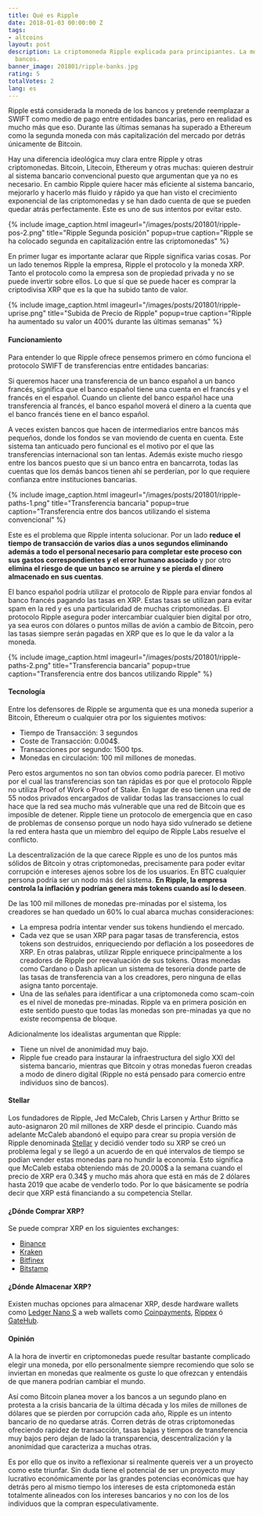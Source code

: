 ```yaml
---
title: Qué es Ripple
date: 2018-01-03 00:00:00 Z
tags:
- altcoins
layout: post
description: La criptomoneda Ripple explicada para principiantes. La moneda de los
  bancos.
banner_image: 201801/ripple-banks.jpg
rating: 5
totalVotes: 2
lang: es
---
```


Ripple está considerada la moneda de los bancos y pretende reemplazar a SWIFT como medio de pago entre entidades bancarias, pero en realidad es mucho más que eso. Durante las últimas semanas ha superado a Ethereum como la segunda moneda con más capitalización del mercado por detrás únicamente de Bitcoin.

Hay una diferencia ideológica muy clara entre Ripple y otras criptomonedas. Bitcoin, Litecoin, Ethereum y otras muchas: quieren destruir al sistema bancario convencional puesto que argumentan que ya no es necesario. En cambio Ripple quiere hacer más eficiente al sistema bancario, mejorarlo y hacerlo más fluido y rápido ya que han visto el crecimiento exponencial de las criptomonedas y se han dado cuenta de que se pueden quedar atrás perfectamente. Este es uno de sus intentos por evitar esto.

<!--more-->

{% include image_caption.html imageurl="/images/posts/201801/ripple-pos-2.png" title="Ripple Segunda posición" popup=true caption="Ripple se ha colocado segunda en capitalización entre las criptomonedas" %}

En primer lugar es importante aclarar que Ripple significa varias cosas. Por un lado tenemos Ripple la empresa, Ripple el protocolo y la moneda XRP. Tanto el protocolo como la empresa son de propiedad privada y no se puede invertir sobre ellos. Lo que sí que se puede hacer es comprar la criptodivisa XRP que es la que ha subido tanto de valor.

{% include image_caption.html imageurl="/images/posts/201801/ripple-uprise.png" title="Subida de Precio de Ripple" popup=true caption="Ripple ha aumentado su valor un 400% durante las últimas semanas" %}

#### Funcionamiento

Para entender lo que Ripple ofrece pensemos primero en cómo funciona el protocolo SWIFT de transferencias entre entidades bancarias:

Si queremos hacer una transferencia de un banco español a un banco francés, significa que el banco español tiene una cuenta en el francés y el francés en el español. Cuando un cliente del banco español hace una transferencia al francés, el banco español moverá el dinero a la cuenta que el banco francés tiene en el banco español.

A veces existen bancos que hacen de intermediarios entre bancos más pequeños, donde los fondos se van moviendo de cuenta en cuenta. Este sistema tan anticuado pero funcional es el motivo por el que las transferencias internacional son tan lentas. Además existe mucho riesgo entre los bancos puesto que si un banco entra en bancarrota, todas las cuentas que los demás bancos tienen ahí se perderían, por lo que requiere confianza entre instituciones bancarias.

{% include image_caption.html imageurl="/images/posts/201801/ripple-paths-1.png" title="Transferencia bancaria" popup=true caption="Transferencia entre dos bancos utilizando el sistema convencional" %}

Este es el problema que Ripple intenta solucionar. Por un lado **reduce el tiempo de transacción de varios días a unos segundos eliminando además a todo el personal necesario para completar este proceso con sus gastos correspondientes y el error humano asociado** y por otro **elimina el riesgo de que un banco se arruine y se pierda el dinero almacenado en sus cuentas**.

El banco español podría utilizar el protocolo de Ripple para enviar fondos al banco francés pagando las tasas en XRP. Estas tasas se utilizan para evitar spam en la red y es una particularidad de muchas criptomonedas. El protocolo Ripple asegura poder intercambiar cualquier bien digital por otro, ya sea euros con dólares o puntos millas de avión a cambio de Bitcoin, pero las tasas siempre serán pagadas en XRP que es lo que le da valor a la moneda.

{% include image_caption.html imageurl="/images/posts/201801/ripple-paths-2.png" title="Transferencia bancaria" popup=true caption="Transferencia entre dos bancos utilizando Ripple" %}

#### Tecnología

Entre los defensores de Ripple se argumenta que es una moneda superior a Bitcoin, Ethereum o cualquier otra por los siguientes motivos:

* Tiempo de Transacción: 3 segundos
* Coste de Transacción: 0.004$.
* Transacciones por segundo: 1500 tps.
* Monedas en circulación: 100 mil millones de monedas.

Pero estos argumentos no son tan obvios como podría parecer. El motivo por el cual las transferencias son tan rápidas es por que el protocolo Ripple no utiliza Proof of Work o Proof of Stake. En lugar de eso tienen una red de 55 nodos privados encargados de validar todas las transacciones lo cual hace que la red sea mucho más vulnerable que una red de Bitcoin que es imposible de detener. Ripple tiene un protocolo de emergencia que en caso de problemas de consenso porque un nodo haya sido vulnerado se detiene la red entera hasta que un miembro del equipo de Ripple Labs resuelve el conflicto.

La descentralización de la que carece Ripple es uno de los puntos más sólidos de Bitcoin y otras criptomonedas, precisamente para poder evitar corrupción e intereses ajenos sobre los de los usuarios. En BTC cualquier persona podría ser un nodo más del sistema. **En Ripple, la empresa controla la inflación y podrían genera más tokens cuando así lo deseen**.

De las 100 mil millones de monedas pre-minadas por el sistema, los creadores se han quedado un 60% lo cual abarca muchas consideraciones:
* La empresa podría intentar vender sus tokens hundiendo el mercado.
* Cada vez que se usan XRP para pagar tasas de transferencia, estos tokens son destruidos, enriqueciendo por deflación a los poseedores de XRP. En otras palabras, utilizar Ripple enriquece principalmente a los creadores de Ripple por reevaluación de sus tokens. Otras monedas como Cardano o Dash aplican un sistema de tesorería donde parte de las tasas de transferencia van a los creadores, pero ninguna de ellas asigna tanto porcentaje.
* Una de las señales para identificar a una criptomoneda como scam-coin es el nivel de monedas pre-minadas. Ripple va en primera posición en este sentido puesto que todas las monedas son pre-minadas ya que no existe recompensa de bloque.

Adicionalmente los idealistas argumentan que Ripple:

* Tiene un nivel de anonimidad muy bajo.
* Ripple fue creado para instaurar la infraestructura del siglo XXI del sistema bancario, mientras que Bitcoin y otras monedas fueron creadas a modo de dinero digital (Ripple no está pensado para comercio entre individuos sino de bancos).

#### Stellar

Los fundadores de Ripple, Jed McCaleb, Chris Larsen y Arthur Britto se auto-asignaron 20 mil millones de XRP desde el principio. Cuando más adelante McCaleb abandonó el equipo para crear su propia versión de Ripple denominada [Stellar](https://www.stellar.org/) y decidió vender todo su XRP se creó un problema legal y se llegó a un acuerdo de en qué intervalos de tiempo se podían vender estas monedas para no hundir la economía. Esto significa que McCaleb estaba obteniendo más de 20.000$ a la semana cuando el precio de XRP era 0.34$ y mucho más ahora que está en más de 2 dólares hasta 2019 que acabe de venderlo todo. Por lo que básicamente se podría decir que XRP está financiando a su competencia Stellar.

#### ¿Dónde Comprar XRP?

Se puede comprar XRP en los siguientes exchanges:
* [Binance](https://accounts.binance.com/es/register?ref=11317062)
* [Kraken](https://www.kraken.com/)
* [Bitfinex](https://www.bitfinex.com)
* [Bitstamp](https://www.bitstamp.net/ref/00zetsvGCLkDqtqH/)

#### ¿Dónde Almacenar XRP?

Existen muchas opciones para almacenar XRP, desde hardware wallets como [Ledger Nano S](http://amzn.to/2i5kRoG) a web wallets como [Coinpayments](https://www.coinpayments.net), [Rippex](https://rippex.net/#/) ó [GateHub](https://gatehub.net/).

#### Opinión

A la hora de invertir en criptomonedas puede resultar bastante complicado elegir una moneda, por ello personalmente siempre recomiendo que solo se inviertan en monedas que realmente os guste lo que ofrezcan y entendáis de que manera podrían cambiar el mundo.

Así como Bitcoin planea mover a los bancos a un segundo plano en protesta a la crisis bancaria de la última década y los miles de millones de dólares que se pierden por corrupción cada año, Ripple es un intento bancario de no quedarse atrás. Corren detrás de otras criptomonedas ofreciendo rapidez de transacción, tasas bajas y tiempos de transferencia muy bajos pero dejan de lado la transparencia, descentralización y la anonimidad que caracteriza a muchas otras.

Es por ello que os invito a reflexionar si realmente quereis ver a un proyecto como este triunfar. Sin duda tiene el potencial de ser un proyecto muy lucrativo económicamente por las grandes potencias económicas que hay detrás pero al mismo tiempo los intereses de esta criptomoneda están totalmente alineados con los intereses bancarios y no con los de los individuos que la compran especulativamente.


